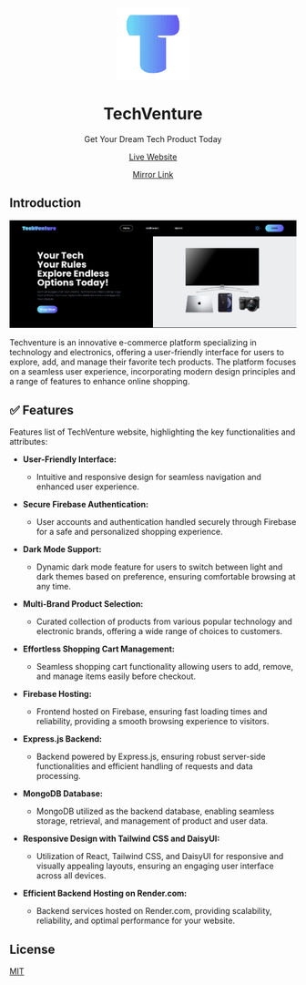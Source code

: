 <div align="center">

![](./public/icon.png)

# TechVenture

Get Your Dream Tech Product Today

[Live Website](http://techventure-client.web.app)

 [Mirror Link](https://techventure.vercel.app)

</div>


## Introduction

![](./public//preview.png)

Techventure is an innovative e-commerce platform specializing in technology and electronics, offering a user-friendly interface for users to explore, add, and manage their favorite tech products. The platform focuses on a seamless user experience, incorporating modern design principles and a range of features to enhance online shopping.


## ✅ Features

Features list of TechVenture website, highlighting the key functionalities and attributes:

- **User-Friendly Interface:**

  - Intuitive and responsive design for seamless navigation and enhanced user experience.

- **Secure Firebase Authentication:**

  - User accounts and authentication handled securely through Firebase for a safe and personalized shopping experience.

- **Dark Mode Support:**

  - Dynamic dark mode feature for users to switch between light and dark themes based on preference, ensuring comfortable browsing at any time.

- **Multi-Brand Product Selection:**

  - Curated collection of products from various popular technology and electronic brands, offering a wide range of choices to customers.

- **Effortless Shopping Cart Management:**

  - Seamless shopping cart functionality allowing users to add, remove, and manage items easily before checkout.

- **Firebase Hosting:**

  - Frontend hosted on Firebase, ensuring fast loading times and reliability, providing a smooth browsing experience to visitors.

- **Express.js Backend:**

  - Backend powered by Express.js, ensuring robust server-side functionalities and efficient handling of requests and data processing.

- **MongoDB Database:**

  - MongoDB utilized as the backend database, enabling seamless storage, retrieval, and management of product and user data.

- **Responsive Design with Tailwind CSS and DaisyUI:**

  - Utilization of React, Tailwind CSS, and DaisyUI for responsive and visually appealing layouts, ensuring an engaging user interface across all devices.

- **Efficient Backend Hosting on Render.com:**

  - Backend services hosted on Render.com, providing scalability, reliability, and optimal performance for your website.


## License

[MIT](./LICENSE)
